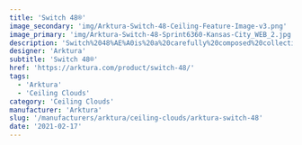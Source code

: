 ```yaml
---
title: 'Switch 48®'
image_secondary: 'img/Arktura-Switch-48-Ceiling-Feature-Image-v3.png'
image_primary: 'img/Arktura-Switch-48-Sprint6360-Kansas-City_WEB_2.jpg'
description: 'Switch%2048%AE%A0is%20a%20carefully%20composed%20collection%20of%20aluminum%A0rods%20held%20in%20three-dimensional%20space.%20The%20preconfigured%20modules%20create%20a%20fine-grained%2C%20multidimensional%20layer%20of%20pattern%20and%20color%20and%20can%20be%20easily%20suspended%20at%20different%20heights%20and%20in%20many%20configurations%20using%20our%20quick%20connect%20system.%20%A0'
designer: 'Arktura'
subtitle: 'Switch 48®'
href: 'https://arktura.com/product/switch-48/'
tags:
  - 'Arktura'
  - 'Ceiling Clouds'
category: 'Ceiling Clouds'
manufacturer: 'Arktura'
slug: '/manufacturers/arktura/ceiling-clouds/arktura-switch-48'
date: '2021-02-17'
---
```

